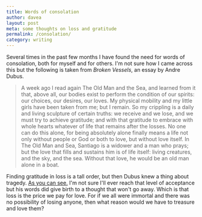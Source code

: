```yaml
---
title: Words of consolation 
author: davea
layout: post
meta: some thoughts on loss and gratitude
permalink: /consolation/
category: writing
---
```


Several times in the past few months I have found the need for words of consolation, both for myself and for others. I'm not sure how I came across this but the following is taken from _Broken Vessels_, an essay by Andre Dubus.

>A week ago I read again The Old Man and the Sea, and learned from it that, above all, our bodies exist to perform the condition of our spirits: our choices, our desires, our loves. My physical mobility and my little girls have been taken from me; but I remain. So my crippling is a daily and living sculpture of certain truths: we receive and we lose, and we must try to achieve gratitude; and with that gratitude to embrace with whole hearts whatever of life that remains after the losses. No one can do this alone, for being absolutely alone finally means a life not only without people or God or both to love, but without love itself. In The Old Man and Sea, Santiago is a widower and a man who prays; but the love that fills and sustains him is of life itself: living creatures, and the sky, and the sea. Without that love, he would be an old man alone in a boat.

Finding gratitude in loss is a tall order, but then Dubus knew a thing about tragedy. <a href="http://en.wikipedia.org/wiki/Andre_Dubus">As you can see.</a>
I'm not sure I'll ever reach that level of acceptance but his words did give birth to a thought that won't go away. Which is that loss is the price we pay for love. For if we all were immortal and there was no possibility of losing anyone, then what reason would we have to treasure and love them?

